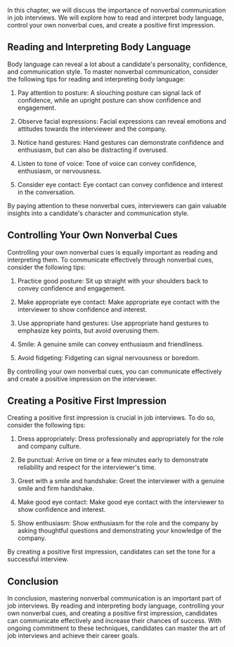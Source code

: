 
In this chapter, we will discuss the importance of nonverbal communication in job interviews. We will explore how to read and interpret body language, control your own nonverbal cues, and create a positive first impression.

Reading and Interpreting Body Language
--------------------------------------

Body language can reveal a lot about a candidate's personality, confidence, and communication style. To master nonverbal communication, consider the following tips for reading and interpreting body language:

1. Pay attention to posture: A slouching posture can signal lack of confidence, while an upright posture can show confidence and engagement.

2. Observe facial expressions: Facial expressions can reveal emotions and attitudes towards the interviewer and the company.

3. Notice hand gestures: Hand gestures can demonstrate confidence and enthusiasm, but can also be distracting if overused.

4. Listen to tone of voice: Tone of voice can convey confidence, enthusiasm, or nervousness.

5. Consider eye contact: Eye contact can convey confidence and interest in the conversation.

By paying attention to these nonverbal cues, interviewers can gain valuable insights into a candidate's character and communication style.

Controlling Your Own Nonverbal Cues
-----------------------------------

Controlling your own nonverbal cues is equally important as reading and interpreting them. To communicate effectively through nonverbal cues, consider the following tips:

1. Practice good posture: Sit up straight with your shoulders back to convey confidence and engagement.

2. Make appropriate eye contact: Make appropriate eye contact with the interviewer to show confidence and interest.

3. Use appropriate hand gestures: Use appropriate hand gestures to emphasize key points, but avoid overusing them.

4. Smile: A genuine smile can convey enthusiasm and friendliness.

5. Avoid fidgeting: Fidgeting can signal nervousness or boredom.

By controlling your own nonverbal cues, you can communicate effectively and create a positive impression on the interviewer.

Creating a Positive First Impression
------------------------------------

Creating a positive first impression is crucial in job interviews. To do so, consider the following tips:

1. Dress appropriately: Dress professionally and appropriately for the role and company culture.

2. Be punctual: Arrive on time or a few minutes early to demonstrate reliability and respect for the interviewer's time.

3. Greet with a smile and handshake: Greet the interviewer with a genuine smile and firm handshake.

4. Make good eye contact: Make good eye contact with the interviewer to show confidence and interest.

5. Show enthusiasm: Show enthusiasm for the role and the company by asking thoughtful questions and demonstrating your knowledge of the company.

By creating a positive first impression, candidates can set the tone for a successful interview.

Conclusion
----------

In conclusion, mastering nonverbal communication is an important part of job interviews. By reading and interpreting body language, controlling your own nonverbal cues, and creating a positive first impression, candidates can communicate effectively and increase their chances of success. With ongoing commitment to these techniques, candidates can master the art of job interviews and achieve their career goals.
